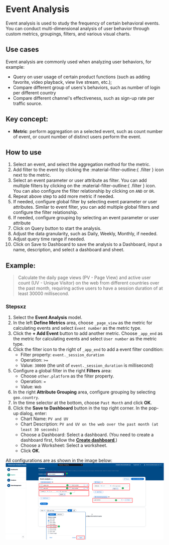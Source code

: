 # Event Analysis
Event analysis is used to study the frequency of certain behavioral events. You can conduct multi-dimensional analysis of user behavior through custom metrics, groupings, filters, and various visual charts.

## Use cases
Event analysis are commonly used when analyzing user behaviors, for example:

- Query on user usage of certain product functions (such as adding favorite, video playback, view live stream, etc.);
- Compare different group of users's behaviors, such as number of login per different country
- Compare different channel's effectiveness, such as sign-up rate per traffic source.

## Key concept:
- **Metric**: perform aggregation on a selected event, such as count number of event, or count number of distinct users perform the event.

## How to use

1. Select an event, and select the aggregation method for the metric.
2. Add filter to the event by clicking the :material-filter-outline:{ .filter } icon next to the metric.
3. Select an event parameter or user attribute as filter. You can add multiple filters by clicking on the :material-filter-outline:{ .filter } icon. You can also configure the filter relationship by clicking on `AND` or `OR`.
4. Repeat above step to add more metric if needed.
5. If needed, configure global filter by selecting event parameter or user attributes. Similar to event filter, you can add multiple global filters and configure the filter relationship.
6. If needed, configure grouping by selecting an event parameter or user attribute
7. Click on Query button to start the analysis.
8. Adjust the data granularity, such as Daily, Weekly, Monthly, if needed.
9. Adjust query time range if needed.
10. Click on Save to Dashboard to save the analysis to a Dashboard, input a name, description, and select a dashboard and sheet.


## Example:

> Calculate the daily page views (PV - Page View) and active user count (UV - Unique Visitor) on the web from different countries over the past month, requiring active users to have a session duration of at least 30000 millisecond.

### Stepsxz

1. Select the **Event Analysis** model.
2. In the left **Define Metrics** area, choose `_page_view` as the metric for calculating events and select `Event number` as the metric type.
3. Click the **+ Add Event** button to add another metric. Choose `_app_end` as the metric for calculating events and select `User number` as the metric type.
4. Click the filter icon to the right of `_app_end` to add a event filter condition:
    - Filter property: `event._session_duration`
    - Operation: `>=`
    - Value: `30000` (the unit of `event._session_duration` is millisecond)
5. Configure a global filter in the right **Filters** area:
    - Choose `other.platform` as the filter property.
    - Operation: `=`
    - Value: `Web`
6. In the right **Attribute Grouping** area, configure grouping by selecting `geo.country`.
7. In the time selector at the bottom, choose `Past Month` and click **OK**.
8. Click the **Save to Dashboard** button in the top right corner. In the pop-up dialog, enter:
    - Chart Name: `PV and UV`
    - Chart Description: `PV and UV on the web over the past month (at least 30 seconds)`
    - Choose a Dashboard: Select a dashboard. (You need to create a dashboard first, follow the [**Create dashboard**](../dashboard/index.md#create-dashboard),)
    - Choose a Worksheet: Select a worksheet.
    - Click **OK**.

All configurations are as shown in the image below:
![explore-event](../../images/analytics/explore/explore-event-en.png)